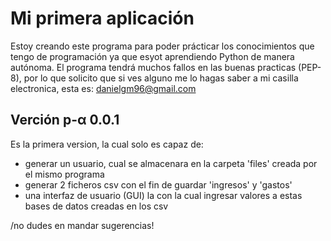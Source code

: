 # Mi primera aplicación
Estoy creando este programa para poder prácticar los conocimientos que tengo de programación ya que esyot aprendiendo Python de manera autónoma.
El programa tendrá muchos fallos en las buenas practicas (PEP-8), por lo que solicito que si ves alguno me lo hagas saber a mi casilla electronica, esta es:
danielgm96@gmail.com

## Verción p-α 0.0.1
Es la primera version, la cual solo es capaz de:
- generar un usuario, cual se almacenara en la carpeta 'files' creada por el mismo programa
- generar 2 ficheros csv con el fin de guardar 'ingresos' y 'gastos'
- una interfaz de usuario (GUI) la con la cual ingresar valores a estas bases de datos creadas en los csv

/no dudes en mandar sugerencias!

